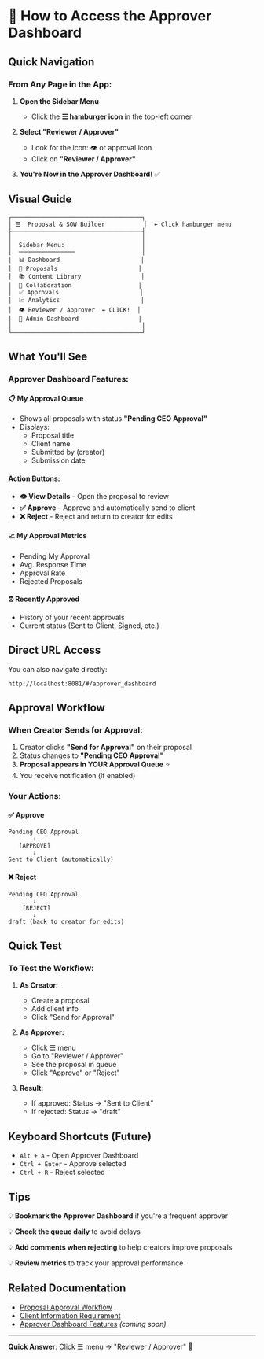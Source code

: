 # 🎯 How to Access the Approver Dashboard

## Quick Navigation

### From Any Page in the App:

1. **Open the Sidebar Menu**
   - Click the **☰ hamburger icon** in the top-left corner
   
2. **Select "Reviewer / Approver"**
   - Look for the icon: 👁️ or approval icon
   - Click on **"Reviewer / Approver"**
   
3. **You're Now in the Approver Dashboard!** ✅

## Visual Guide

```
┌─────────────────────────────────────┐
│ ☰  Proposal & SOW Builder           │  ← Click hamburger menu
├─────────────────────────────────────┤
│                                     │
│  Sidebar Menu:                      │
│  ────────────────                   │
│  📊 Dashboard                       │
│  📝 Proposals                       │
│  📚 Content Library                 │
│  🤝 Collaboration                   │
│  ✅ Approvals                       │
│  📈 Analytics                       │
│  👁️ Reviewer / Approver  ← CLICK!  │
│  👤 Admin Dashboard                 │
│                                     │
└─────────────────────────────────────┘
```

## What You'll See

### Approver Dashboard Features:

#### 📋 My Approval Queue
- Shows all proposals with status **"Pending CEO Approval"**
- Displays:
  - Proposal title
  - Client name
  - Submitted by (creator)
  - Submission date
  
#### Action Buttons:
- **👁️ View Details** - Open the proposal to review
- **✅ Approve** - Approve and automatically send to client
- **❌ Reject** - Reject and return to creator for edits

#### 📈 My Approval Metrics
- Pending My Approval
- Avg. Response Time
- Approval Rate
- Rejected Proposals

#### ⏰ Recently Approved
- History of your recent approvals
- Current status (Sent to Client, Signed, etc.)

## Direct URL Access

You can also navigate directly:
```
http://localhost:8081/#/approver_dashboard
```

## Approval Workflow

### When Creator Sends for Approval:

1. Creator clicks **"Send for Approval"** on their proposal
2. Status changes to **"Pending CEO Approval"**
3. **Proposal appears in YOUR Approval Queue** ⭐
4. You receive notification (if enabled)

### Your Actions:

#### ✅ **Approve**
```
Pending CEO Approval
       ↓
   [APPROVE]
       ↓
Sent to Client (automatically)
```

#### ❌ **Reject**
```
Pending CEO Approval
       ↓
    [REJECT]
       ↓
draft (back to creator for edits)
```

## Quick Test

### To Test the Workflow:

1. **As Creator:**
   - Create a proposal
   - Add client info
   - Click "Send for Approval"
   
2. **As Approver:**
   - Click ☰ menu
   - Go to "Reviewer / Approver"
   - See the proposal in queue
   - Click "Approve" or "Reject"

3. **Result:**
   - If approved: Status → "Sent to Client"
   - If rejected: Status → "draft"

## Keyboard Shortcuts (Future)

- `Alt + A` - Open Approver Dashboard
- `Ctrl + Enter` - Approve selected
- `Ctrl + R` - Reject selected

## Tips

💡 **Bookmark the Approver Dashboard** if you're a frequent approver

💡 **Check the queue daily** to avoid delays

💡 **Add comments when rejecting** to help creators improve proposals

💡 **Review metrics** to track your approval performance

## Related Documentation

- [Proposal Approval Workflow](../features/PROPOSAL_APPROVAL_WORKFLOW.md)
- [Client Information Requirement](../features/CLIENT_INFO_REQUIREMENT.md)
- [Approver Dashboard Features](../features/APPROVER_DASHBOARD.md) *(coming soon)*

---

**Quick Answer**: Click ☰ menu → "Reviewer / Approver" 🎯


